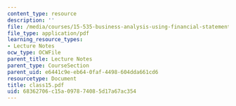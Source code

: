 ```yaml
---
content_type: resource
description: ''
file: /media/courses/15-535-business-analysis-using-financial-statements-spring-2003/68362706c15a097874085d17a67ac354_class15.pdf
file_type: application/pdf
learning_resource_types:
- Lecture Notes
ocw_type: OCWFile
parent_title: Lecture Notes
parent_type: CourseSection
parent_uid: e6441c9e-eb64-0faf-4498-604dda661cd6
resourcetype: Document
title: class15.pdf
uid: 68362706-c15a-0978-7408-5d17a67ac354
---
```

